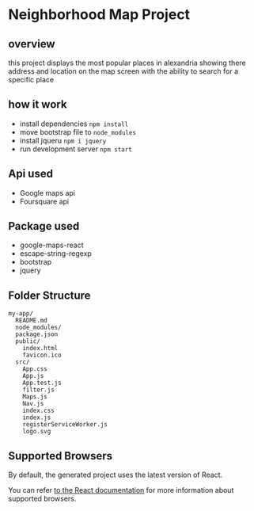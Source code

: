 # Neighborhood Map Project

## overview

this project displays the most popular places in alexandria showing there address and location on the map screen with the ability to search for a specific place

## how it work

* install dependencies `npm install`
* move bootstrap file to `node_modules`
* install jqueru `npm i jquery`
* run development server `npm start`

## Api used

* Google maps api
* Foursquare api

## Package used

* google-maps-react 
* escape-string-regexp
* bootstrap
* jquery

## Folder Structure

```
my-app/
  README.md
  node_modules/
  package.json
  public/
    index.html
    favicon.ico
  src/
    App.css
    App.js
    App.test.js
    filter.js
    Maps.js
    Nav.js
    index.css
    index.js
    registerServiceWorker.js
    logo.svg
```



## Supported Browsers

By default, the generated project uses the latest version of React.

You can refer [to the React documentation](https://reactjs.org/docs/react-dom.html#browser-support) for more information about supported browsers.


